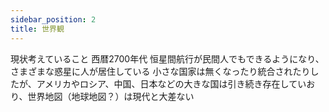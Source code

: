 ```yaml
---
sidebar_position: 2
title: 世界観
---
```


現状考えていること
西暦2700年代
恒星間航行が民間人でもできるようになり、さまざまな惑星に人が居住している
小さな国家は無くなったり統合されたりしたが、アメリカやロシア、中国、日本などの大きな国は引き続き存在していおり、世界地図（地球地図？）は現代と大差ない


